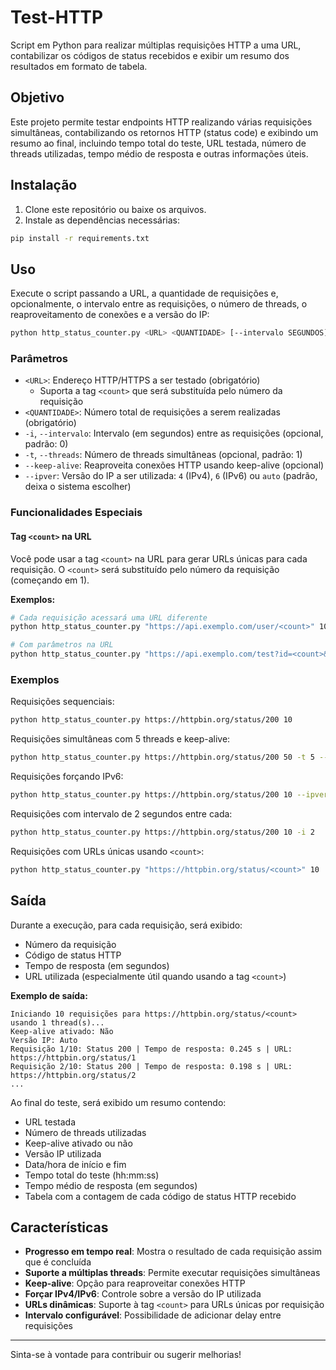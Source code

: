 # Test-HTTP

Script em Python para realizar múltiplas requisições HTTP a uma URL, contabilizar os códigos de status recebidos e exibir um resumo dos resultados em formato de tabela.

## Objetivo

Este projeto permite testar endpoints HTTP realizando várias requisições simultâneas, contabilizando os retornos HTTP (status code) e exibindo um resumo ao final, incluindo tempo total do teste, URL testada, número de threads utilizadas, tempo médio de resposta e outras informações úteis.

## Instalação

1. Clone este repositório ou baixe os arquivos.
2. Instale as dependências necessárias:

```bash
pip install -r requirements.txt
```

## Uso

Execute o script passando a URL, a quantidade de requisições e, opcionalmente, o intervalo entre as requisições, o número de threads, o reaproveitamento de conexões e a versão do IP:

```bash
python http_status_counter.py <URL> <QUANTIDADE> [--intervalo SEGUNDOS] [-t THREADS] [--keep-alive] [--ipver 4|6|auto]
```

### Parâmetros

- `<URL>`: Endereço HTTP/HTTPS a ser testado (obrigatório)
  - Suporta a tag `<count>` que será substituída pelo número da requisição
- `<QUANTIDADE>`: Número total de requisições a serem realizadas (obrigatório)
- `-i`, `--intervalo`: Intervalo (em segundos) entre as requisições (opcional, padrão: 0)
- `-t`, `--threads`: Número de threads simultâneas (opcional, padrão: 1)
- `--keep-alive`: Reaproveita conexões HTTP usando keep-alive (opcional)
- `--ipver`: Versão do IP a ser utilizada: `4` (IPv4), `6` (IPv6) ou `auto` (padrão, deixa o sistema escolher)

### Funcionalidades Especiais

#### Tag `<count>` na URL
Você pode usar a tag `<count>` na URL para gerar URLs únicas para cada requisição. O `<count>` será substituído pelo número da requisição (começando em 1).

**Exemplos:**
```bash
# Cada requisição acessará uma URL diferente
python http_status_counter.py "https://api.exemplo.com/user/<count>" 10

# Com parâmetros na URL
python http_status_counter.py "https://api.exemplo.com/test?id=<count>&type=load" 50
```

### Exemplos

Requisições sequenciais:
```bash
python http_status_counter.py https://httpbin.org/status/200 10
```

Requisições simultâneas com 5 threads e keep-alive:
```bash
python http_status_counter.py https://httpbin.org/status/200 50 -t 5 --keep-alive
```

Requisições forçando IPv6:
```bash
python http_status_counter.py https://httpbin.org/status/200 10 --ipver 6
```

Requisições com intervalo de 2 segundos entre cada:
```bash
python http_status_counter.py https://httpbin.org/status/200 10 -i 2
```

Requisições com URLs únicas usando `<count>`:
```bash
python http_status_counter.py "https://httpbin.org/status/<count>" 10
```

## Saída

Durante a execução, para cada requisição, será exibido:
- Número da requisição
- Código de status HTTP
- Tempo de resposta (em segundos)
- URL utilizada (especialmente útil quando usando a tag `<count>`)

**Exemplo de saída:**
```
Iniciando 10 requisições para https://httpbin.org/status/<count> usando 1 thread(s)...
Keep-alive ativado: Não
Versão IP: Auto
Requisição 1/10: Status 200 | Tempo de resposta: 0.245 s | URL: https://httpbin.org/status/1
Requisição 2/10: Status 200 | Tempo de resposta: 0.198 s | URL: https://httpbin.org/status/2
...
```

Ao final do teste, será exibido um resumo contendo:
- URL testada
- Número de threads utilizadas
- Keep-alive ativado ou não
- Versão IP utilizada
- Data/hora de início e fim
- Tempo total do teste (hh:mm:ss)
- Tempo médio de resposta (em segundos)
- Tabela com a contagem de cada código de status HTTP recebido

## Características

- **Progresso em tempo real**: Mostra o resultado de cada requisição assim que é concluída
- **Suporte a múltiplas threads**: Permite executar requisições simultâneas
- **Keep-alive**: Opção para reaproveitar conexões HTTP
- **Forçar IPv4/IPv6**: Controle sobre a versão do IP utilizada
- **URLs dinâmicas**: Suporte à tag `<count>` para URLs únicas por requisição
- **Intervalo configurável**: Possibilidade de adicionar delay entre requisições

---

Sinta-se à vontade para contribuir ou sugerir melhorias! 